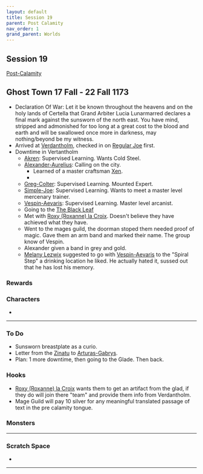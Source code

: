 ```yaml
---
layout: default
title: Session 19
parent: Post Calamity
nav_order: 1
grand_parent: Worlds
---
```

## Session 19
[Post-Calamity](Post-Calamity)
## Ghost Town 17 Fall - 22 Fall 1173
* Declaration Of War: Let it be known throughout the heavens and on the holy lands of Certella that Grand Arbiter Lucia Lunarmarred declares a final mark against the sunsworn of the north east. You have mind, stripped and admonished for too long at a great cost to the blood and earth and will be swallowed once more in darkness, may nothing/beyond be my witness.
* Arrived at [Verdantholm](Game/Worlds/Post-Calamity/Verdantholm), checked in on [Regular Joe](Game/Worlds/Post-Calamity/Verdantholm#Regular%20Joe) first. 
* Downtime in Vertantholm
	* [Akren](Game/Worlds/Post-Calamity/Akren): Supervised Learning. Wants Cold Steel.
	* [Alexander-Aurelius](Game/Worlds/Post-Calamity/Alexander-Aurelius): Calling on the city.
		* Learned of a master craftsman [Xen](Game/Worlds/Post-Calamity/Verdantholm#Xen).
		* 
	* [Greg-Colter](Game/Worlds/Post-Calamity/Greg-Colter): Supervised Learning. Mounted Expert. 
	* [Simple-Joe](Game/Worlds/Post-Calamity/Simple-Joe): Supervised Learning. Wants to meet a master level mercenary trainer.
	* [Vespin-Aevaris](Game/Worlds/Post-Calamity/Vespin-Aevaris): Supervised Learning. Master level arcanist.
	* Going to the [The Black Leaf](Game/Worlds/Post-Calamity/Verdantholm#The%20Black%20Leaf)
	* Met with [Roxy (Roxanne) la Croix](Game/Worlds/Post-Calamity/Verdantholm#Roxy%20(Roxanne)%20la%20Croix). Doesn't believe they have achieved what they have.
	* Went to the mages guild, the doorman stoped them needed proof of magic. Gave them an arm band and marked their name. The group know of Vespin.
	* Alexander given a band in grey and gold.
	* [Melany Lezwix](Game/Worlds/Post-Calamity/Verdantholm#Melany%20Lezwix) suggested to go with [Vespin-Aevaris](Game/Worlds/Post-Calamity/Vespin-Aevaris) to the "Spiral Step" a drinking location he liked. He actually hated it, sussed out that he has lost his memory.

### Rewards


### Characters
* 
 ---

### To Do

* Sunsworn breastplate as a curio.
* Letter from the [Zinatu](Game/Worlds/Post-Calamity/Zinatu) to [Arturas-Gabrys](Game/Worlds/Post-Calamity/Arturas-Gabrys).
* Plan: 1 more downtime, then going to the Glade. Then back.
### Hooks
* [Roxy (Roxanne) la Croix](Game/Worlds/Post-Calamity/Verdantholm#Roxy%20(Roxanne)%20la%20Croix) wants them to get an artifact from the glad, if they do will join there "team" and provide them info from Verdantholm.
* Mage Guild will pay 10 silver for any meaningful translated passage of text in the pre calamity tongue.

### Monsters


---

### Scratch Space
* 

---